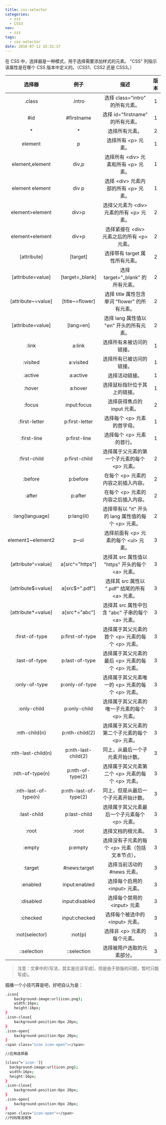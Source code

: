 ```yaml
---
title: css-selector
categories:
  - zzz
  - CSS3
nav:
  - zzz
tags:
  - css-selector
date: 2016-07-12 15:31:17
---
```


在 CSS 中，选择器是一种模式，用于选择需要添加样式的元素。
"CSS" 列指示该属性是在哪个 CSS 版本中定义的。（CSS1、CSS2 还是 CSS3。）

<!--more-->

|        选择器        |         例子          |                             描述                             | 版本 |
| :------------------: | :-------------------: | :----------------------------------------------------------: | :--: |
|        .class        |        .intro         |               选择 class="intro" 的所有元素。                |  1   |
|         #id          |      #firstname       |               选择 id="firstname" 的所有元素。               |  1   |
|          \*          |          \*           |                        选择所有元素。                        |  2   |
|       element        |           p           |                  选择所有 &lt;p&gt; 元素。                   |  1   |
|   element,element    |         div,p         |       选择所有 &lt;div&gt; 元素和所有 &lt;p&gt; 元素。       |  1   |
|   element element    |         div p         |       选择 &lt;div&gt; 元素内部的所有 &lt;p&gt; 元素。       |  1   |
|   element>element    |         div>p         |     选择父元素为 &lt;div&gt; 元素的所有 &lt;p&gt; 元素。     |  2   |
|   element+element    |         div+p         |    选择紧接在 &lt;div&gt; 元素之后的所有 &lt;p&gt; 元素。    |  2   |
|     [attribute]      |       [target]        |                选择带有 target 属性所有元素。                |  2   |
|  [attribute=value]   |    [target=_blank]    |              选择 target="\_blank" 的所有元素。              |  2   |
|  [attribute~=value]  |    [title~=flower]    |        选择 title 属性包含单词 "flower" 的所有元素。         |  2   |
|  [attribute\=value]  |      [lang\=en]       |           选择 lang 属性值以 "en" 开头的所有元素。           |  2   |
|        :link         |        a:link         |                   选择所有未被访问的链接。                   |  1   |
|       :visited       |       a:visited       |                   选择所有已被访问的链接。                   |  1   |
|       :active        |       a:active        |                        选择活动链接。                        |  1   |
|        :hover        |        a:hover        |                 选择鼠标指针位于其上的链接。                 |  1   |
|        :focus        |      input:focus      |                 选择获得焦点的 input 元素。                  |  2   |
|    :first-letter     |    p:first-letter     |              选择每个 &lt;p&gt; 元素的首字母。               |  1   |
|     :first-line      |     p:first-line      |               选择每个 &lt;p&gt; 元素的首行。                |  1   |
|     :first-child     |     p:first-child     |     选择属于父元素的第一个子元素的每个 &lt;p&gt; 元素。      |  2   |
|       :before        |       p:before        |          在每个 &lt;p&gt; 元素的内容之前插入内容。           |  2   |
|        :after        |        p:after        |          在每个 &lt;p&gt; 元素的内容之后插入内容。           |  2   |
|   :lang(language)    |      p:lang(it)       |  选择带有以 "it" 开头的 lang 属性值的每个 &lt;p&gt; 元素。   |  2   |
|  element1~element2   |         p~ul          |      选择前面有 &lt;p&gt; 元素的每个 &lt;ul&gt; 元素。       |  3   |
|  [attribute^=value]  |    a[src^="https"]    |   选择其 src 属性值以 "https" 开头的每个 &lt;a&gt; 元素。    |  3   |
|  [attribute$=value]  |    a[src$=".pdf"]     |     选择其 src 属性以 ".pdf" 结尾的所有 &lt;a&gt; 元素。     |  3   |
|  [attribute*=value]  |     a[src*="abc"]     |   选择其 src 属性中包含 "abc" 子串的每个 &lt;a&gt; 元素。    |  3   |
|    :first-of-type    |    p:first-of-type    | 选择属于其父元素的首个 &lt;p&gt; 元素的每个 &lt;p&gt; 元素。 |  3   |
|    :last-of-type     |    p:last-of-type     | 选择属于其父元素的最后 &lt;p&gt; 元素的每个 &lt;p&gt; 元素。 |  3   |
|    :only-of-type     |    p:only-of-type     | 选择属于其父元素唯一的 &lt;p&gt; 元素的每个 &lt;p&gt; 元素。 |  3   |
|     :only-child      |     p:only-child      |     选择属于其父元素的唯一子元素的每个 &lt;p&gt; 元素。      |  3   |
|    :nth-child(n)     |    p:nth-child(2)     |    选择属于其父元素的第二个子元素的每个 &lt;p&gt; 元素。     |  3   |
|  :nth-last-child(n)  |  p:nth-last-child(2)  |               同上，从最后一个子元素开始计数。               |  3   |
|   :nth-of-type(n)    |   p:nth-of-type(2)    | 选择属于其父元素第二个 &lt;p&gt; 元素的每个 &lt;p&gt; 元素。 |  3   |
| :nth-last-of-type(n) | p:nth-last-of-type(2) |             同上，但是从最后一个子元素开始计数。             |  3   |
|     :last-child      |     p:last-child      |     选择属于其父元素最后一个子元素每个 &lt;p&gt; 元素。      |  3   |
|        :root         |         :root         |                      选择文档的根元素。                      |  3   |
|        :empty        |        p:empty        |    选择没有子元素的每个 &lt;p&gt; 元素（包括文本节点）。     |  3   |
|       :target        |     #news:target      |                 选择当前活动的 #news 元素。                  |  3   |
|       :enabled       |     input:enabled     |             选择每个启用的 &lt;input&gt; 元素。              |  3   |
|      :disabled       |    input:disabled     |              选择每个禁用的 &lt;input&gt; 元素               |  3   |
|       :checked       |     input:checked     |            选择每个被选中的 &lt;input&gt; 元素。             |  3   |
|    :not(selector)    |        :not(p)        |              选择非 &lt;p&gt; 元素的每个元素。               |  3   |
|     ::selection      |      ::selection      |                  选择被用户选取的元素部分。                  |  3   |

> 注意：文章中的\写法，其实是应该写成|，但是由于排版的问题，暂时只能写成\。

插播一个小技巧算是吧，好吧自认为是：

```bash
.icon{
    background-image:url(icon.png);
    width:16px;
    height:16px;
}
.icon-close{
    background-position:0px 20px;
}
.icon-open{
    background-position:0px 20px;
}
<span class="icon icon-open"></span>

//应用选择器

[class^='icon-']{
  background-image:url(icon.png);
  width:16px;
  height:16px;
}
.icon-close{
    background-position:0px 20px;
}
.icon-open{
    background-position:0px 20px;
}
<span class="icon-open"></span>
//代码简洁很多
```
